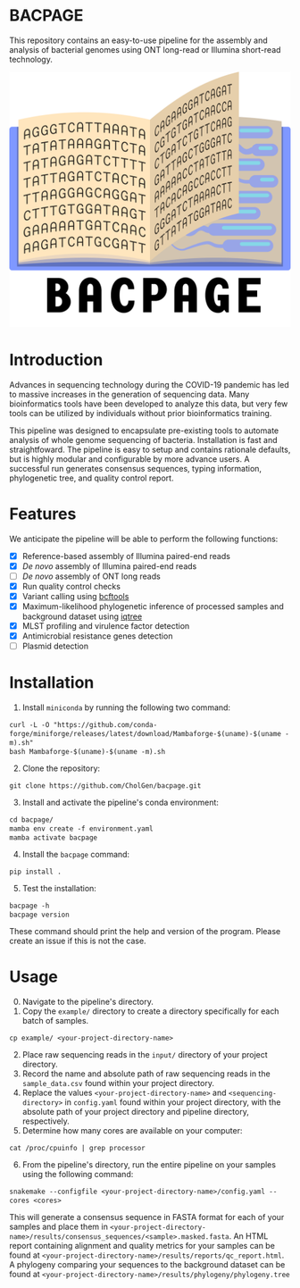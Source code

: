 # BACPAGE
This repository contains an easy-to-use pipeline for the assembly and analysis of bacterial genomes using ONT long-read or Illumina short-read technology.

<picture>
  <source media="(prefers-color-scheme: dark)" srcset=".github/logo_dark.png">
  <source media="(prefers-color-scheme: light)" srcset=".github/logo_light.png">
  <img alt="bacpage" src=".github/logo_dark.png">
</picture>

# Introduction
Advances in sequencing technology during the COVID-19 pandemic has led to massive increases in the generation of sequencing data. Many bioinformatics tools have been developed to analyze this data, but very few tools can be utilized by individuals without prior bioinformatics training.

This pipeline was designed to encapsulate pre-existing tools to automate analysis of whole genome sequencing of bacteria. Installation is fast and straightfoward. The pipeline is easy to setup and contains rationale defaults, but is highly modular and configurable by more advance users.
A successful run generates consensus sequences, typing information, phylogenetic tree, and quality control report.

# Features
We anticipate the pipeline will be able to perform the following functions:
- [x] Reference-based assembly of Illumina paired-end reads
- [x] *De novo* assembly of Illumina paired-end reads
- [ ] *De novo* assembly of ONT long reads
- [x] Run quality control checks
- [x] Variant calling using [bcftools](https://github.com/samtools/bcftools)
- [x] Maximum-likelihood phylogenetic inference of processed samples and background dataset using [iqtree](https://github.com/iqtree/iqtree2) 
- [x] MLST profiling and virulence factor detection
- [x] Antimicrobial resistance genes detection
- [ ] Plasmid detection

# Installation
1. Install `miniconda` by running the following two command:
```commandline
curl -L -O "https://github.com/conda-forge/miniforge/releases/latest/download/Mambaforge-$(uname)-$(uname -m).sh"
bash Mambaforge-$(uname)-$(uname -m).sh
```

2. Clone the repository:
```commandline
git clone https://github.com/CholGen/bacpage.git
```

3. Install and activate the pipeline's conda environment:
```commandline
cd bacpage/
mamba env create -f environment.yaml
mamba activate bacpage
```

4. Install the `bacpage` command:
```commandline
pip install .
```

5. Test the installation:
```commandline
bacpage -h
bacpage version
```
These command should print the help and version of the program. Please create an issue if this is not the case.

# Usage
0. Navigate to the pipeline's directory.
1. Copy the `example/` directory to create a directory specifically for each batch of samples.
```commandline
cp example/ <your-project-directory-name>
```
2. Place raw sequencing reads in the `input/` directory of your project directory.
3. Record the name and absolute path of raw sequencing reads in the `sample_data.csv` found within your project directory.
4. Replace the values `<your-project-directory-name>` and `<sequencing-directory>` in `config.yaml` found within your project directory, with the absolute path of your project directory and pipeline directory, respectively.
5. Determine how many cores are available on your computer:
```commandline
cat /proc/cpuinfo | grep processor
```
6. From the pipeline's directory, run the entire pipeline on your samples using the following command:
```commandline
snakemake --configfile <your-project-directory-name>/config.yaml --cores <cores>
```
This will generate a consensus sequence in FASTA format for each of your samples and place them in `<your-project-directory-name>/results/consensus_sequences/<sample>.masked.fasta`. An HTML report containing alignment and quality metrics for your samples can be found at `<your-project-directory-name>/results/reports/qc_report.html`. A phylogeny comparing your sequences to the background dataset can be found at `<your-project-directory-name>/results/phylogeny/phylogeny.tree`
